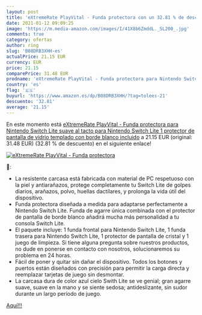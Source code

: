 ```yaml
---
layout: post
title: 'eXtremeRate PlayVital - Funda protectora con un 32.81 % de descuento'
date: 2021-01-12 09:09:25
image: 'https://m.media-amazon.com/images/I/41X8b6ZmddL._SL200_.jpg'
comments: true
category: ofertas
author: ring
slug: 'B08DRB3XHH-es'
actualPrice: 21.15 EUR
currency: EUR
price: 21.15
comparePrice: 31.48 EUR
prodname: 'eXtremeRate PlayVital - Funda protectora para Nintendo Switch Lite  suave al tacto para Nintendo Switch Lite  1 protector de pantalla de vidrio templado con borde blanco incluido'
country: 'es'
flag: '🇪🇸'
buyurl: 'https://www.amazon.es/dp/B08DRB3XHH/?tag=tolees-21'
descuento: '32.81'
average: '21.15'
---
```


En este momento está [eXtremeRate PlayVital - Funda protectora para Nintendo Switch Lite  suave al tacto para Nintendo Switch Lite  1 protector de pantalla de vidrio templado con borde blanco incluido](https://www.amazon.es/dp/B08DRB3XHH/?tag=tolees-21) a 21.15 EUR (original: 31.48 EUR) (32.81 %  de descuento) en el siguiente enlace!

[![eXtremeRate PlayVital - Funda protectora](https://m.media-amazon.com/images/I/41X8b6ZmddL._SL200_.jpg)](https://www.amazon.es/dp/B08DRB3XHH/?tag=tolees-21)

🔎:

- La resistente carcasa está fabricada con material de PC respetuoso con la piel y antiarañazos, protege completamente tu Switch Lite de golpes diarios, arañazos, polvo, huellas dactilares, y prolonga la vida útil del dispositivo.
- Funda protectora diseñada a medida para adaptarse perfectamente a Nintendo Switch Lite. Funda de agarre única combinada con el protector de pantalla de borde blanco añadirá mucha más personalidad a tu consola Switch Lite.
- El paquete incluye: 1 funda frontal para Nintendo Switch Lite, 1 funda trasera para Nintendo Switch Lite, 1 protector de pantalla de cristal y 1 juego de limpieza. Si tiene alguna pregunta sobre nuestros productos, no dude en ponerse en contacto con nosotros, solucionaremos su problema en 24 horas.
- Fácil de poner y quitar sin dañar el dispositivo. Todos los botones y puertos están diseñados con precisión para permitir la carga directa y reemplazar tarjetas de juego sin desmontar.
- La carcasa dura de color azul cielo Swith Lite se ve genial; gran agarre suave, suave en la mano y se siente sedosa; antideslizante, sin sudor durante un largo período de juego.

[Aquí!!!](https://www.amazon.es/dp/B08DRB3XHH/?tag=tolees-21)
